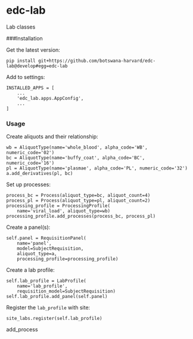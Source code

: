 # edc-lab
Lab classes


###Installation


Get the latest version:

    pip install git+https://github.com/botswana-harvard/edc-lab@develop#egg=edc-lab

Add to settings:

    INSTALLED_APPS = [
        ...
        'edc_lab.apps.AppConfig',
        ...
    ]

### Usage
Create aliquots and their relationship:
    
    wb = AliquotType(name='whole_blood', alpha_code='WB', numeric_code='02')
    bc = AliquotType(name='buffy_coat', alpha_code='BC', numeric_code='16')
    pl = AliquotType(name='plasmae', alpha_code='PL', numeric_code='32')
    a.add_derivatives(pl, bc)
    
Set up processes:

    process_bc = Process(aliquot_type=bc, aliquot_count=4)
    process_pl = Process(aliquot_type=pl, aliquot_count=2)
    processing_profile = ProcessingProfile(
        name='viral_load', aliquot_type=wb)
    processing_profile.add_processes(process_bc, process_pl)
    
Create a panel(s):

    self.panel = RequisitionPanel(
        name='panel',
        model=SubjectRequisition,
        aliquot_type=a,
        processing_profile=processing_profile)
    
Create a lab profile:

    self.lab_profile = LabProfile(
        name='lab_profile',
        requisition_model=SubjectRequisition)
    self.lab_profile.add_panel(self.panel)
    
Register the `lab_profile` with site:

    site_labs.register(self.lab_profile)
add_process
